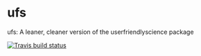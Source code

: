 # ufs
ufs: A leaner, cleaner version of the userfriendlyscience package

[![Travis build status](https://travis-ci.org/Matherion/ufs.svg?branch=master)](https://travis-ci.org/Matherion/ufs)
